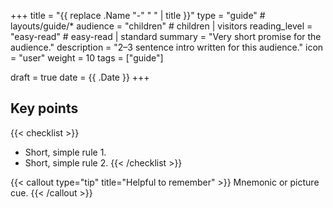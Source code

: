 +++
title = "{{ replace .Name "-" " " | title }}"
type = "guide"               # layouts/guide/*
audience = "children"        # children | visitors
reading_level = "easy-read"  # easy-read | standard
summary = "Very short promise for the audience."
description = "2–3 sentence intro written for this audience."
icon = "user"
weight = 10
tags = ["guide"]

draft = true
date = {{ .Date }}
+++

## Key points
{{< checklist >}}
- Short, simple rule 1.
- Short, simple rule 2.
{{< /checklist >}}

{{< callout type="tip" title="Helpful to remember" >}}
Mnemonic or picture cue.
{{< /callout >}}
